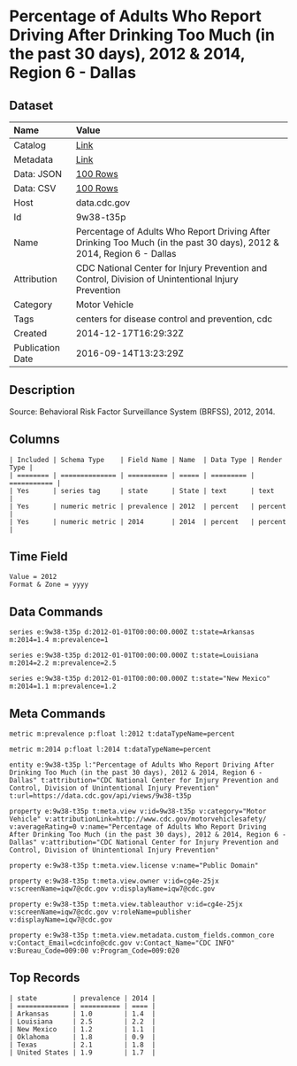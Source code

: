 # Percentage of Adults Who Report Driving After Drinking Too Much (in the past 30 days), 2012 & 2014, Region 6 - Dallas

## Dataset

| Name | Value |
| :--- | :---- |
| Catalog | [Link](https://catalog.data.gov/dataset/percentage-of-adults-who-report-driving-after-drinking-too-much-in-the-past-30-days-2012-r-69ca3) |
| Metadata | [Link](https://data.cdc.gov/api/views/9w38-t35p) |
| Data: JSON | [100 Rows](https://data.cdc.gov/api/views/9w38-t35p/rows.json?max_rows=100) |
| Data: CSV | [100 Rows](https://data.cdc.gov/api/views/9w38-t35p/rows.csv?max_rows=100) |
| Host | data.cdc.gov |
| Id | 9w38-t35p |
| Name | Percentage of Adults Who Report Driving After Drinking Too Much (in the past 30 days), 2012 & 2014, Region 6 - Dallas |
| Attribution | CDC National Center for Injury Prevention and Control, Division of Unintentional Injury Prevention |
| Category | Motor Vehicle |
| Tags | centers for disease control and prevention, cdc |
| Created | 2014-12-17T16:29:32Z |
| Publication Date | 2016-09-14T13:23:29Z |

## Description

Source: Behavioral Risk Factor Surveillance System (BRFSS), 2012, 2014.

## Columns

```ls
| Included | Schema Type    | Field Name | Name  | Data Type | Render Type |
| ======== | ============== | ========== | ===== | ========= | =========== |
| Yes      | series tag     | state      | State | text      | text        |
| Yes      | numeric metric | prevalence | 2012  | percent   | percent     |
| Yes      | numeric metric | 2014       | 2014  | percent   | percent     |
```

## Time Field

```ls
Value = 2012
Format & Zone = yyyy
```

## Data Commands

```ls
series e:9w38-t35p d:2012-01-01T00:00:00.000Z t:state=Arkansas m:2014=1.4 m:prevalence=1

series e:9w38-t35p d:2012-01-01T00:00:00.000Z t:state=Louisiana m:2014=2.2 m:prevalence=2.5

series e:9w38-t35p d:2012-01-01T00:00:00.000Z t:state="New Mexico" m:2014=1.1 m:prevalence=1.2
```

## Meta Commands

```ls
metric m:prevalence p:float l:2012 t:dataTypeName=percent

metric m:2014 p:float l:2014 t:dataTypeName=percent

entity e:9w38-t35p l:"Percentage of Adults Who Report Driving After Drinking Too Much (in the past 30 days), 2012 & 2014, Region 6 - Dallas" t:attribution="CDC National Center for Injury Prevention and Control, Division of Unintentional Injury Prevention" t:url=https://data.cdc.gov/api/views/9w38-t35p

property e:9w38-t35p t:meta.view v:id=9w38-t35p v:category="Motor Vehicle" v:attributionLink=http://www.cdc.gov/motorvehiclesafety/ v:averageRating=0 v:name="Percentage of Adults Who Report Driving After Drinking Too Much (in the past 30 days), 2012 & 2014, Region 6 - Dallas" v:attribution="CDC National Center for Injury Prevention and Control, Division of Unintentional Injury Prevention"

property e:9w38-t35p t:meta.view.license v:name="Public Domain"

property e:9w38-t35p t:meta.view.owner v:id=cg4e-25jx v:screenName=iqw7@cdc.gov v:displayName=iqw7@cdc.gov

property e:9w38-t35p t:meta.view.tableauthor v:id=cg4e-25jx v:screenName=iqw7@cdc.gov v:roleName=publisher v:displayName=iqw7@cdc.gov

property e:9w38-t35p t:meta.view.metadata.custom_fields.common_core v:Contact_Email=cdcinfo@cdc.gov v:Contact_Name="CDC INFO" v:Bureau_Code=009:00 v:Program_Code=009:020
```

## Top Records

```ls
| state         | prevalence | 2014 | 
| ============= | ========== | ==== | 
| Arkansas      | 1.0        | 1.4  | 
| Louisiana     | 2.5        | 2.2  | 
| New Mexico    | 1.2        | 1.1  | 
| Oklahoma      | 1.8        | 0.9  | 
| Texas         | 2.1        | 1.8  | 
| United States | 1.9        | 1.7  | 
```
